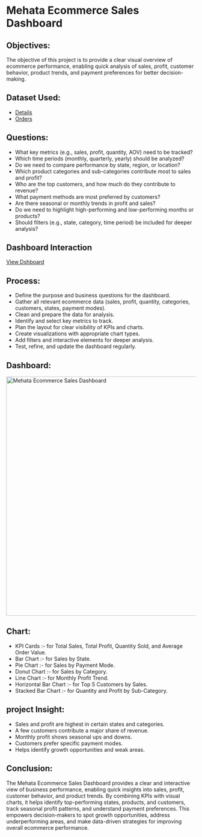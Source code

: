 # Mehata Ecommerce Sales Dashboard
## Objectives:
The objective of this project is to provide a clear visual overview of ecommerce performance, enabling quick analysis of sales, profit, customer behavior, product trends, and payment preferences for better decision-making.
## Dataset Used:
- <a href="https://github.com/Yashbansode76/Data-Analysis-Dashboard/blob/main/Details.csv">Details</a>
- <a href="https://github.com/Yashbansode76/Data-Analysis-Dashboard/blob/main/Orders.csv">Orders</a>
## Questions:
- What key metrics (e.g., sales, profit, quantity, AOV) need to be tracked?
- Which time periods (monthly, quarterly, yearly) should be analyzed?
- Do we need to compare performance by state, region, or location?
- Which product categories and sub-categories contribute most to sales and profit?
- Who are the top customers, and how much do they contribute to revenue?
- What payment methods are most preferred by customers?
- Are there seasonal or monthly trends in profit and sales?
- Do we need to highlight high-performing and low-performing months or products?
- Should filters (e.g., state, category, time period) be included for deeper analysis?

## Dashboard Interaction 
<a href="https://github.com/Yashbansode76/Data-Analysis-Dashboard/blob/main/Mehata%20Ecommerce%20Sales%20Dashboard.png">View Dshboard</a>

## Process:
- Define the purpose and business questions for the dashboard.
- Gather all relevant ecommerce data (sales, profit, quantity, categories, customers, states, payment modes).
- Clean and prepare the data for analysis.
- Identify and select key metrics to track.
- Plan the layout for clear visibility of KPIs and charts.
- Create visualizations with appropriate chart types.
- Add filters and interactive elements for deeper analysis.
- Test, refine, and update the dashboard regularly.

## Dashboard:
<img width="1130" height="637" alt="Mehata Ecommerce Sales Dashboard" src="https://github.com/user-attachments/assets/35194ff6-66db-41db-9cd7-e748da19b8b2" />

## Chart:
- KPI Cards :- for Total Sales, Total Profit, Quantity Sold, and Average Order Value.
- Bar Chart :- for Sales by State.
- Pie Chart :- for Sales by Payment Mode.
- Donut Chart :- for Sales by Category.
- Line Chart :- for Monthly Profit Trend.
- Horizontal Bar Chart :- for Top 5 Customers by Sales.
- Stacked Bar Chart :- for Quantity and Profit by Sub-Category.

## project Insight:
- Sales and profit are highest in certain states and categories.
- A few customers contribute a major share of revenue.
- Monthly profit shows seasonal ups and downs.
- Customers prefer specific payment modes.
- Helps identify growth opportunities and weak areas.

## Conclusion:
The Mehata Ecommerce Sales Dashboard provides a clear and interactive view of business performance, enabling quick insights into sales, profit, customer behavior, and product trends. By combining KPIs with visual charts, it helps identify top-performing states, products, and customers, track seasonal profit patterns, and understand payment preferences. This empowers decision-makers to spot growth opportunities, address underperforming areas, and make data-driven strategies for improving overall ecommerce performance.
